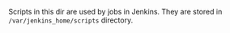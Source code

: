 Scripts in this dir are used by jobs in Jenkins.  They are stored in `/var/jenkins_home/scripts` directory.
